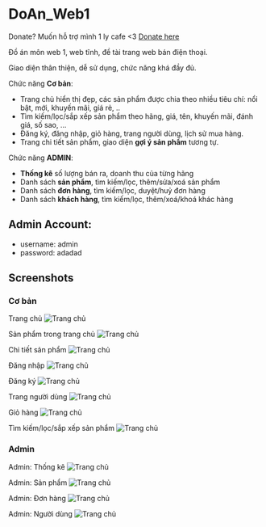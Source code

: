 # DoAn_Web1

Donate? Muốn hỗ trợ mình 1 ly cafe <3 [Donate here](https://github.com/HoangTran0410/HoangTran0410/blob/main/DONATE.md)

Đồ án môn web 1, web tĩnh, đề tài trang web bán điện thoại.

Giao diện thân thiện, dễ sử dụng, chức năng khá đầy đủ.

Chức năng **Cơ bản**:

- Trang chủ hiển thị đẹp, các sản phẩm được chia theo nhiều tiêu chí: nổi bật, mới, khuyến mãi, giá rẻ, .. 
- Tìm kiếm/lọc/sắp xếp sản phẩm theo hãng, giá, tên, khuyến mãi, đánh giá, số sao, ...
- Đăng ký, đăng nhập, giỏ hàng, trang người dùng, lịch sử mua hàng.
- Trang chi tiết sản phẩm, giao diện **gợi ý sản phẩm** tương tự.

Chức năng **ADMIN**:

- **Thống kê** số lượng bán ra, doanh thu của từng hãng
- Danh sách **sản phẩm**, tìm kiếm/lọc, thêm/sửa/xoá sản phẩm
- Danh sách **đơn hàng**, tìm kiếm/lọc, duyệt/huỷ đơn hàng
- Danh sách **khách hàng**, tìm kiếm/lọc, thêm/xoá/khoá khác hàng

## Admin Account: 
+ username: admin
+ password: adadad

## Screenshots

### Cơ bản

Trang chủ
![Trang chủ](../static/screenshots/Screenshot_1.png)

Sản phẩm trong trang chủ
![Trang chủ](../static/screenshots/Screenshot_2.png)

Chi tiết sản phẩm
![Trang chủ](../static/screenshots/Screenshot_3.png)

Đăng nhập
![Trang chủ](../static/screenshots/Screenshot_4.png)

Đăng ký
![Trang chủ](../static/screenshots/Screenshot_5.png)

Trang người dùng
![Trang chủ](../static/screenshots/Screenshot_6.png)

Giỏ hàng
![Trang chủ](../static/screenshots/Screenshot_7.png)

Tìm kiếm/lọc/sắp xếp sản phẩm
![Trang chủ](../static/screenshots/Screenshot_8.png)

### Admin

Admin: Thống kê
![Trang chủ](../static/screenshots/Screenshot_9.png)

Admin: Sản phẩm
![Trang chủ](../static/screenshots/Screenshot_10.png)

Admin: Đơn hàng
![Trang chủ](../static/screenshots/Screenshot_11.png)

Admin: Người dùng
![Trang chủ](../static/screenshots/Screenshot_12.png)
